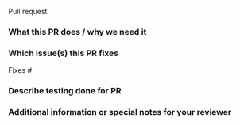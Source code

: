 Pull request
<!-- Please use this template and provide as much info as possible. Not doing so may delay the review of the pull request. Thanks!
-->

### What this PR does / why we need it


### Which issue(s) this PR fixes
<!--
     Unless the PR is for a trivial change (e.g. fixing a typo), consider opening an issue first (and reference it here) so that the problem the PR addresses can be discussed independently of the solutions proposed by this PR. Usage: Fixes #<issue number>.
-->

Fixes #

### Describe testing done for PR

<!-- Example: Created vSphere workload cluster to verify change. -->


### Additional information or special notes for your reviewer

<!-- Add notes to that can aid in the review process, or leave blank -->

<!--
If this pull request is just an idea or POC, or is not ready for review, select "Create draft pull request" (https://docs.github.com/en/github/collaborating-with-issues-and-pull-requests/about-pull-requests#draft-pull-requests)
instead of "Create pull request"
-->
